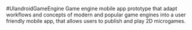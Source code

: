 #UIandroidGameEngine
Game engine mobile app prototype that adapt workflows and concepts of modern and popular game engines into a user friendly mobile app, that allows users to publish and play 2D microgames.

